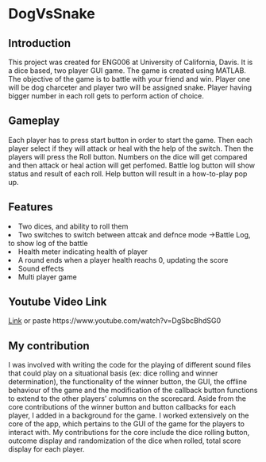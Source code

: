 # DogVsSnake

<h2>Introduction</h2>
This project was created for ENG006 at University of California, Davis. It is a dice based, two player GUI game. The game is created using MATLAB. The objective of the game is to battle with your friend and win. Player one will be dog charceter and player two will be assigned snake. Player having bigger number in each roll gets to perform action of choice.

<h2>Gameplay</h2>
Each player has to press start button in order to start the game. Then each player select if they will attack or heal with the help of the switch. Then the players will press the Roll button. Numbers on the dice will get compared and then attack or heal action will get perfomed. Battle log button will show status and result of each roll. Help button will result in a how-to-play pop up.

<h2>Features</h2>
<li>Two dices, and ability to roll them</li>
<li>Two switches to switch between attcak and defnce mode ->Battle Log, to show log of the battle</li>
<li>Health meter indicating health of player</li>
<li>A round ends when a player health reachs 0, updating the score</li>
<li>Sound effects</li>
<li>Multi player game</li>
  
<h2>Youtube Video Link</h2>
<a href="https://www.youtube.com/watch?v=DgSbcBhdSG0">Link</a> or paste  https://www.youtube.com/watch?v=DgSbcBhdSG0
  
<h2>My contribution</h2>

I was involved with writing the code for the playing of different sound files that could play on a situational basis (ex: dice rolling and winner determination), the functionality of the winner button, the GUI, the offline behaviour of the game and the modification of the callback button functions to extend to the other players’ columns on the scorecard. Aside from the core contributions of the winner button and button callbacks for each player, I added in a background for the game. I worked extensively on the core of the app, which pertains to the GUI of the game for the players to interact with. My contributions for the core include the dice rolling button, outcome display and randomization of the dice when rolled, total score display for each player.
